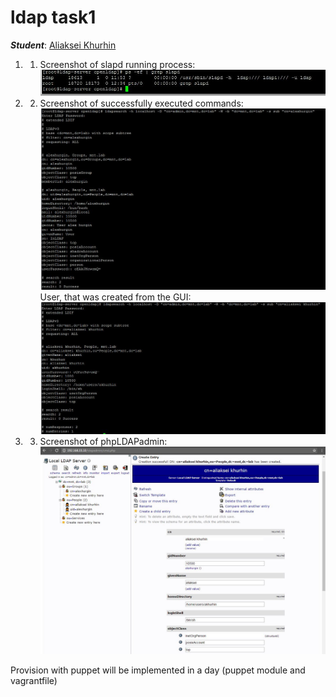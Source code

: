 # ldap task1
***Student***: [Aliaksei Khurhin](https://epa.ms/1Cqi0K)

1. 1.	Screenshot of slapd running process:
![Alt text](resource/1.jpg "scr1")
2. 2.	Screenshot of successfully executed commands:
![Alt text](resource/2.jpg "scr2")
User, that was created from the GUI: 
![Alt text](resource/2.1.jpg "scr2")
3. 3.	Screenshot of phpLDAPadmin:
![Alt text](resource/3.jpg "scr3")


Provision with puppet will be implemented in a day (puppet module and vagrantfile)

